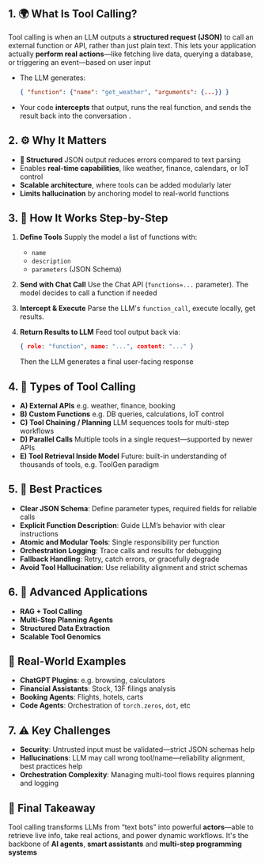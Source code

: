 
## 1. 🌍 What Is Tool Calling?

Tool calling is when an LLM outputs a **structured request (JSON)** to call an external function or API, rather than just plain text. This lets your application actually **perform real actions**—like fetching live data, querying a database, or triggering an event—based on user input

* The LLM generates:

  ```json
  { "function": {"name": "get_weather", "arguments": {...}} }
  ```
* Your code **intercepts** that output, runs the real function, and sends the result back into the conversation .



## 2. ⚙️ Why It Matters

* **🧠 Structured** JSON output reduces errors compared to text parsing 
* Enables **real-time capabilities**, like weather, finance, calendars, or IoT control 
* **Scalable architecture**, where tools can be added modularly later
* **Limits hallucination** by anchoring model to real-world functions 



## 3. 🧩 How It Works Step-by-Step

1. **Define Tools**
   Supply the model a list of functions with:

   * `name`
   * `description`
   * `parameters` (JSON Schema) 

2. **Send with Chat Call**
   Use the Chat API (`functions=...` parameter). The model decides to call a function if needed 

3. **Intercept & Execute**
   Parse the LLM's `function_call`, execute locally, get results.

4. **Return Results to LLM**
   Feed tool output back via:

   ```json
   { role: "function", name: "...", content: "..." }
   ```

   Then the LLM generates a final user-facing response 



## 4. 🧠 Types of Tool Calling

* **A) External APIs**
  e.g. weather, finance, booking 
* **B) Custom Functions**
  e.g. DB queries, calculations, IoT control&#x20;
* **C) Tool Chaining / Planning**
  LLM sequences tools for multi-step workflows 
* **D) Parallel Calls**
  Multiple tools in a single request—supported by newer APIs 
* **E) Tool Retrieval Inside Model**
  Future: built-in understanding of thousands of tools, e.g. ToolGen paradigm



## 5. 🔑 Best Practices

* **Clear JSON Schema**: Define parameter types, required fields for reliable calls 
* **Explicit Function Description**: Guide LLM’s behavior with clear instructions 
* **Atomic and Modular Tools**: Single responsibility per function 
* **Orchestration Logging**: Trace calls and results for debugging 
* **Fallback Handling**: Retry, catch errors, or gracefully degrade 
* **Avoid Tool Hallucination**: Use reliability alignment and strict schemas 


## 6. 🚀 Advanced Applications

* **RAG + Tool Calling**
* **Multi-Step Planning Agents**
* **Structured Data Extraction**
* **Scalable Tool Genomics**



## 📝 Real-World Examples

* **ChatGPT Plugins**: e.g. browsing, calculators
* **Financial Assistants**: Stock, 13F filings analysis
* **Booking Agents**: Flights, hotels, carts
* **Code Agents**: Orchestration of `torch.zeros`, `dot`, etc



## 7. ⚠️ Key Challenges

* **Security**: Untrusted input must be validated—strict JSON schemas help 
* **Hallucinations**: LLM may call wrong tool/name—reliability alignment, best practices help
* **Orchestration Complexity**: Managing multi-tool flows requires planning and logging 



## 🧠 Final Takeaway

Tool calling transforms LLMs from “text bots” into powerful **actors**—able to retrieve live info, take real actions, and power dynamic workflows. It's the backbone of **AI agents**, **smart assistants** and **multi-step programming systems**
